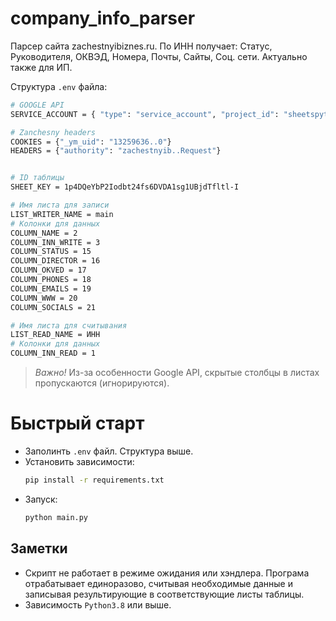 # company_info_parser
Парсер сайта zachestnyibiznes.ru. По ИНН получает: Статус, Руководителя, ОКВЭД, Номера, Почты, Сайты, Соц. сети. Актуально также для ИП.

Структура `.env` файла:
``` bash
# GOOGLE API
SERVICE_ACCOUNT = { "type": "service_account", "project_id": "sheetspython-..." }

# Zanchesny headers
COOKIES = {"_ym_uid": "13259636..0"}
HEADERS = {"authority": "zachestnyib..Request"}


# ID таблицы
SHEET_KEY = 1p4DQeYbP2Iodbt24fs6DVDA1sg1UBjdTfltl-I

# Имя листа для записи
LIST_WRITER_NAME = main
# Колонки для данных
COLUMN_NAME = 2
COLUMN_INN_WRITE = 3
COLUMN_STATUS = 15
COLUMN_DIRECTOR = 16
COLUMN_OKVED = 17
COLUMN_PHONES = 18
COLUMN_EMAILS = 19
COLUMN_WWW = 20
COLUMN_SOCIALS = 21

# Имя листа для считывания 
LIST_READ_NAME = ИНН
# Колонки для данных
COLUMN_INN_READ = 1
```

> *Важно!* Из-за особенности Google API, скрытые столбцы в листах пропускаются (игнорируются).

# Быстрый старт
- Заполинть `.env` файл. Структура выше.
- Установить зависимости: 
    ```bash
    pip install -r requirements.txt
    ``` 
- Запуск:
    ```bash
    python main.py
    ```

## Заметки
- Скрипт не работает в режиме ожидания или хэндлера. Програма отрабатывает единоразово, считывая необходимые данные и записывая результирующие в соответствующие листы таблицы. 
- Зависимость ``Python3.8`` или выше.